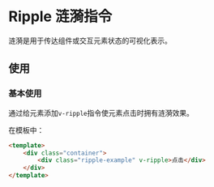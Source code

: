 # Ripple 涟漪指令

涟漪是用于传达组件或交互元素状态的可视化表示。

## 使用

### 基本使用

通过给元素添加`v-ripple`指令使元素点击时拥有涟漪效果。

<ClientOnly>
<ripple-use></ripple-use>
</ClientOnly>

在模板中：
```html
<template>
    <div class="container">
        <div class="ripple-example" v-ripple>点击</div>
    </div>
</template>
```
